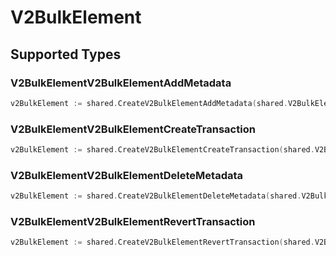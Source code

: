 # V2BulkElement


## Supported Types

### V2BulkElementV2BulkElementAddMetadata

```go
v2BulkElement := shared.CreateV2BulkElementAddMetadata(shared.V2BulkElementV2BulkElementAddMetadata{/* values here */})
```

### V2BulkElementV2BulkElementCreateTransaction

```go
v2BulkElement := shared.CreateV2BulkElementCreateTransaction(shared.V2BulkElementV2BulkElementCreateTransaction{/* values here */})
```

### V2BulkElementV2BulkElementDeleteMetadata

```go
v2BulkElement := shared.CreateV2BulkElementDeleteMetadata(shared.V2BulkElementV2BulkElementDeleteMetadata{/* values here */})
```

### V2BulkElementV2BulkElementRevertTransaction

```go
v2BulkElement := shared.CreateV2BulkElementRevertTransaction(shared.V2BulkElementV2BulkElementRevertTransaction{/* values here */})
```

